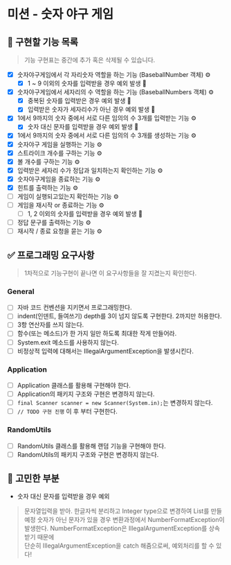 # 미션 - 숫자 야구 게임

## 🎯 구현할 기능 목록 

> 기능 구현표는 중간에 추가 혹은 삭제될 수 있습니다.  

- [x] 숫자야구게임에서 각 자리숫자 역할을 하는 기능 (BaseballNumber 객체) ⚙️ 
    - [x] 1 ~ 9 이외의 숫자를 입력받을 경우 예외 발생 🚨
- [x] 숫자야구게임에서 세자리의 수 역할을 하는 기능 (BaseballNumbers 객체) ⚙️
    - [x] 중복된 숫자를 입력받은 경우 예외 발생 🚨 
    - [x] 입력받은 숫자가 세자리수가 아닌 경우 예외 발생 🚨
- [x] 1에서 9까지의 숫자 중에서 서로 다른 임의의 수 3개를 입력받는 기능 ⚙️
    - [x] 숫자 대신 문자를 입력받을 경우 예외 발생 🚨 
- [x] 1에서 9까지의 숫자 중에서 서로 다른 임의의 수 3개를 생성하는 기능 ⚙️
- [x] 숫자야구 게임을 실행하는 기능 ⚙️
- [x] 스트라이크 개수를 구하는 기능 ⚙️
- [x] 볼 개수를 구하는 기능 ⚙️
- [x] 입력받은 세자리 수가 정답과 일치하는지 확인하는 기능 ⚙️ 
- [x] 숫자야구게임을 종료하는 기능 ⚙️ 
- [x] 힌트를 출력하는 기능 ⚙️
- [ ] 게임이 실행되고있는지 확인하는 기능 ⚙️ 
- [ ] 게임을 재시작 or 종료하는 기능 ⚙️   
    - [ ] 1, 2 이외의 숫자를 입력받을 경우 예외 발생 🚨 
- [ ] 정답 문구를 출력하는 기능 ⚙️ 
- [ ] 재시작 / 종료 요청을 묻는 기능 ⚙️  

## ✅ 프로그래밍 요구사항
> 1차적으로 기능구현이 끝나면 이 요구사항들을 잘 지켰는지 확인한다. 

### General 
- [ ] 자바 코드 컨벤션을 지키면서 프로그래밍한다.
- [ ] indent(인덴트, 들여쓰기) depth를 3이 넘지 않도록 구현한다. 2까지만 허용한다.
- [ ] 3항 연산자를 쓰지 않는다.
- [ ] 함수(또는 메소드)가 한 가지 일만 하도록 최대한 작게 만들어라.
- [ ] System.exit 메소드를 사용하지 않는다.
- [ ] 비정상적 입력에 대해서는 IllegalArgumentException을 발생시킨다.

### Application 
- [ ] Application 클래스를 활용해 구현해야 한다.
- [ ] Application의 패키지 구조와 구현은 변경하지 않는다.
- [ ] `final Scanner scanner = new Scanner(System.in);`는 변경하지 않는다.
- [ ] `// TODO 구현 진행` 이 후 부터 구현한다.

### RandomUtils
- [ ] RandomUtils 클래스를 활용해 랜덤 기능을 구현해야 한다.
- [ ] RandomUtils의 패키지 구조와 구현은 변경하지 않는다.

## 🤔 고민한 부분 
* 숫자 대신 문자를 입력받을 경우 예외 
> 문자열입력을 받아. 한글자씩 분리하고 Integer type으로 변경하여 List를 만들 예정 
> 숫자가 아닌 문자가 있을 경우 변환과정에서 NumberFormatException이 발생한다. 
> NumberFormatException은 IllegalArgumentException를 상속받기 때문에  
> 단순히 IllegalArgumentException을 catch 해줌으로써, 예외처리를 할 수 있다! 
